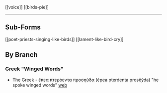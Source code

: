 [[voice]] [[birds-pie]]

---

## Sub-Forms
[[poet-priests-singing-like-birds]]
[[lament-like-bird-cry]]

## By Branch
### Greek "Winged Words"
- The Greek - ἔπεα πτερόεντα προσηύδα (épea pteróenta prosēýda) "he spoke winged words" [web](https://web.archive.org/web/20201107223333/https://www.iliadtranslation.com/winged-words.html) 